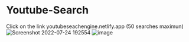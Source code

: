 # Youtube-Search
Click on the link youtubeseachengine.netlify.app (50 searches maximun)
![Screenshot 2022-07-24 192554](https://user-images.githubusercontent.com/89440534/180681443-d989e26c-6607-438b-8021-66d746646e58.png)
![image](https://user-images.githubusercontent.com/89440534/180681732-0d3f081f-580c-407f-96bf-e318da2d8d37.png)
